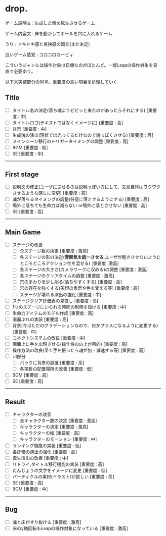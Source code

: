 # drop.
ゲーム説明文 : 生成した魂を転生させるゲーム

ゲーム内容文 : 床を動かしてボールを穴に入れるゲーム

うり : ドキドキ感と爽快感の両立(まだ未定)

近いゲーム感覚 : コロコロカービィ

こういうジャンルは操作対象は自機なのがほとんど。一度Leapの操作対象を見直す必要あり。

以下未実装部分の列挙。重要度の高い項目を処理していく

## Title

- [ ] タイトル名の決定(落ち魂よりビビッと来たのがあったらそれにする)  [重要度 : 中]
- [ ] タイトルロゴ(テキストではなくイメージに)  [重要度 : 高]
- [ ] 背景  [重要度 : 中]
- [ ] 生成魂の演出(現状では光ってるだけなので魂っぽくさせる)  [重要度 : 高]
- [ ] メインシーン移行のトリガータイミングの調整  [重要度 : 高]
- [ ] BGM  [重要度 : 低]
- [ ] SE  [重要度 : 中]

---
## First stage

- [ ] 説明文の修正(ユーザにさせるのは説明っぽい方にして、文章自体はワクワクさせるような感じに変更)  [重要度 : 高]
- [ ] 魂が落ちるタイミングの調整(任意に落とせるようにする)  [重要度 : 高]
- [ ] 場外に落ちても生命力は減らない or場外に落とさせない  [重要度 : 高]
- [ ] SE  [重要度 : 高]

---
## Main Game

- [ ] ステージの改善
  - [ ] 全ステージ数の決定  [重要度 : 激高]
  - [ ] 各ステージの形の決定(__雰囲気を統一させる__,ユーザが飽きさせないようにところどころアクション性を混ぜる)  [重要度 :激高]
  - [ ] 各ステージの大きさ(カメラワークに収める)の調整  [重要度 : 激高]
  - [ ] 各ステージのクリアタイムの調整 [重要度 : 激高]
  - [ ] 穴のまわりを少し削る(落ちやすくする)  [重要度 : 高]
  - [ ] 穴の存在を強くする(矢印の表示や色を変える等)  [重要度 : 高]
  - [ ] ステージが壊れる演出の強化  [重要度 : 中]
- [ ] ステージクリア評価表の見直し  [重要度 : 高]
- [ ] 1つのステージにいられる時間の制限を設ける  [重要度 : 中]
- [ ] 生命力アイテムのモデル作成  [重要度 : 高]
- [ ] 画面ぶれの実装  [重要度 : 高]
- [ ] 背景(今はただのグラデーションなので、何かプラスになるように変更する)  [重要度 : 中]
- [ ] コネクトシステムの改良  [重要度 : 中]
- [ ] 画面上に手を出現させる(操作性の向上が目的)  [重要度 : 高]
- [ ] 操作方法の改良(早く手を振ったら魂が加・減速する等)  [重要度 : 高]
- [ ] UI部分
  - [ ] バックに背景の設置  [重要度 : 高]
  - [ ] 各項目の配置場所の改善  [重要度 : 低]
- [ ] BGM  [重要度 : 高]
- [ ] SE  [重要度 : 高]

---
## Result

- [ ] キャラクターの改善
  - [ ] 全キャラクター数の決定  [重要度 : 激高]
  - [ ] キャラクターの決定  [重要度 : 激高]
  - [ ] キャラクターの絵  [重要度 : 高]
  - [ ] キャラクターのモーション [重要度 : 中]
- [ ] ランキング機能の実装  [重要度 : 低]
- [ ] 各評価の演出の強化  [重要度 : 高]
- [ ] 誕生演出の改善  [重要度 : 中]
- [ ] リトライ,タイトル移行機能の実装  [重要度 : 高]
- [ ] たんじょうの文字をイメージに変更  [重要度 : 低]
- [ ] パーティクルの素材(イラスト)が欲しい  [重要度 : 高]
- [ ] SE  [重要度 : 高]
- [ ] BGM  [重要度 : 中]

---
## Bug
- [ ] 魂と床がすり抜ける  [重要度 : 激高]
- [ ] 床のy軸回転もLeapの操作対象になっている  [重要度 : 激高]
